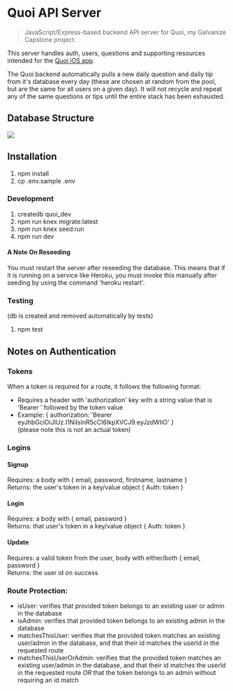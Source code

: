 # Quoi API Server
> JavaScript/Express-based backend API server for Quoi, my Galvanize Capstone project.

This server handles auth, users, questions and supporting resources intended for the [Quoi iOS app](https://github.com/KevinUSCU/quoi-ios).

The Quoi backend automatically pulls a new daily question and daily tip from it's database every day (these are chosen at random from the pool, but are the same for all users on a given day). It will not recycle and repeat any of the same questions or tips until the entire stack has been exhausted.

## Database Structure

![](./db/quoi-erd.png)

## Installation
1. npm install
2. cp .env.sample .env
### Development
1. createdb quoi_dev
2. npm run knex migrate:latest
3. npm run knex seed:run
4. npm run dev
#### A Note On Reseeding
You must restart the server after reseeding the database. This means that if it is running on a service like Heroku, you must invoke this manually after seeding by using the command 'heroku restart'.
### Testing
(db is created and removed automatically by tests)
1. npm test

## Notes on Authentication
### Tokens
When a token is required for a route, it follows the following format:
* Requires a header with 'authorization' key with a string value that is 'Bearer ' followed by the token value
* Example: { authorization: 'Bearer eyJhbGciOiJIUz.I1NiIsInR5cCI6IkpXVCJ9.eyJzdWIiO' }  
  (please note this is not an actual token)
### Logins
#### Signup
Requires: a body with { email, password, firstname, lastname }  
Returns: the user's token in a key/value object { Auth: token }

#### Login  
Requires: a body with { email, password }  
Returns: that user's token in a key/value object { Auth: token }

#### Update  
Requires: a valid token from the user, body with either/both { email, password }  
Returns: the user id on success

### Route Protection:
* isUser: verifies that provided token belongs to an existing user or admin in the database
* isAdmin: verifies that provided token belongs to an existing admin in the database
* matchesThisUser: verifies that the provided token matches an existing user/admin in the database, and that their id matches the userId in the requested route
* matchesThisUserOrAdmin: verifies that the provided token matches an existing user/admin in the database, and that their id matches the userId in the requested route *OR* that the token belongs to an admin without requiring an id match
